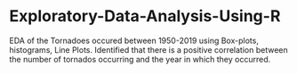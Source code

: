 # Exploratory-Data-Analysis-Using-R
EDA of the Tornadoes occured between 1950-2019 using Box-plots, histograms, Line Plots. Identified that there is a positive correlation between the  number of tornados occurring and the year in which they occurred.
